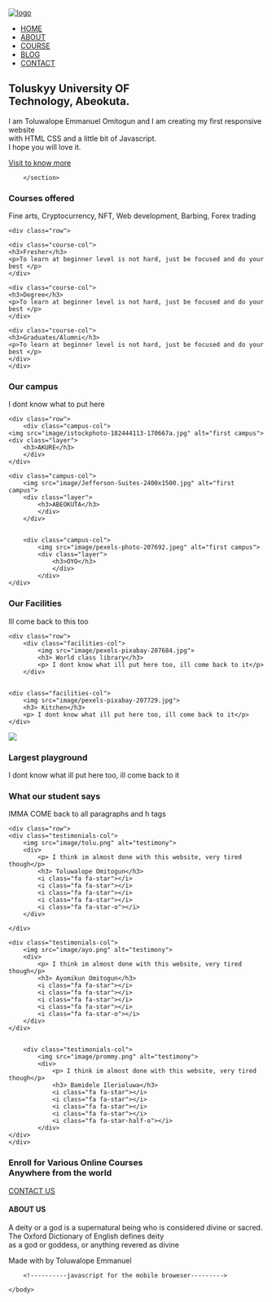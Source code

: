 <!DOCTYPE html>
<html>
    <head>
        <meta name="viewport" content="width=device-width, initial-scale=1.0">
        <title>University design</title>
        <link rel="stylesheet" href="style.css">
     <link rel="stylesheet" href="https://cdn.jsdelivr.net/npm/@fortawesome/fontawesome-free@6.1.1/css/fontawesome.min.css">   
    </head>
    <body>
        <section class="header">
            <nav>
                <a href="index.html"> <img src="image/logo1.png" alt="logo"></a>
                <div class="nav-links" id="navLLinks">
                    <i class="fa fa-window-close" onclick="hideMenu()"></i>
                    <ul>
                        <li> <a href="HOME">HOME </a> </li>
                        <li> <a href="ABOUT"> ABOUT</a> </li>
                        <li> <a href="COURSE"> COURSE</a> </li>
                        <li> <a href="BLOG"> BLOG</a> </li>
                        <li> <a href="CONTACT">CONTACT </a> </li>
                    </ul>
                </div>
                <i class="fa fa-bars" onclick="showMenu()"></i>
            </nav>
            <div class="text-box">
                <h1>Toluskyy University OF <br> Technology, Abeokuta.</h1>
                <p>I am Toluwalope Emmanuel Omitogun and I am creating my first responsive website <br> with HTML CSS and a little bit of Javascript.<br> I hope you will love it.</p>
                <a href="" class="hero-btn"> Visit to know more</a>
            </div>

        </section>
<!-----coourse--------->
<section class="course">
    <h1>Courses offered</h1>
    <p>Fine arts, Cryptocurrency, NFT, Web development, Barbing, Forex trading</p>

    <div class="row">

    <div class="course-col">
    <h3>Fresher</h3>
    <p>To learn at beginner level is not hard, just be focused and do your best </p>
    </div>

    <div class="course-col">
    <h3>Degree</h3>
    <p>To learn at beginner level is not hard, just be focused and do your best </p>
    </div>

    <div class="course-col">
    <h3>Graduates/Alumni</h3>
    <p>To learn at beginner level is not hard, just be focused and do your best </p>
    </div>
    </div>

</section>

<section class="campus">
    <h1> Our campus</h1>
    <p> I dont know what to put here</p>


    <div class="row">
        <div class="campus-col">
    <img src="image/istockphoto-182444113-170667a.jpg" alt="first campus">
    <div class="layer">
        <h3>AKURE</h3>
        </div>
    </div>

    <div class="campus-col">
        <img src="image/Jefferson-Suites-2400x1500.jpg" alt="first campus">
        <div class="layer">
            <h3>ABEOKUTA</h3>
            </div>
        </div>


        <div class="campus-col">
            <img src="image/pexels-photo-207692.jpeg" alt="first campus">
            <div class="layer">
                <h3>OYO</h3>
                </div>
            </div>
    </div>
</section>


<!------facility------->
<section class="facilities">
    <h1> Our Facilities</h1>
    <p> Ill come back to this too</p>

    <div class="row">
        <div class="facilities-col">
            <img src="image/pexels-pixabay-207684.jpg">
            <h3> World class library</h3>
            <p> I dont know what ill put here too, ill come back to it</p>
        </div>


    <div class="facilities-col">
        <img src="image/pexels-pixabay-207729.jpg">
        <h3> Kitchen</h3>
        <p> I dont know what ill put here too, ill come back to it</p>
    </div>



<div class="facilities-col">
    <img src="image/photo-1618355776464-8666794d2520.jfif">
    <h3> Largest playground</h3>
    <p> I dont know what ill put here too, ill come back to it</p>
</div>
</div>

</section>



<!-----------testimonial---------------->

<section class="testimonials">
    <h1> What our student says</h1>
    <p> IMMA COME back to all paragraphs and h tags</p>

    <div class="row">
    <div class="testimonials-col">
        <img src="image/tolu.png" alt="testimony">
        <div>
            <p> I think im almost done with this website, very tired though</p>
            <h3> Toluwalope Omitogun</h3>
            <i class="fa fa-star"></i>
            <i class="fa fa-star"></i>
            <i class="fa fa-star"></i>
            <i class="fa fa-star"></i>
            <i class="fa fa-star-o"></i>
        </div>

    </div>

    <div class="testimonials-col">
        <img src="image/ayo.png" alt="testimony">
        <div>
            <p> I think im almost done with this website, very tired though</p>
            <h3> Ayomikun Omitogun</h3>
            <i class="fa fa-star"></i>
            <i class="fa fa-star"></i>
            <i class="fa fa-star"></i>
            <i class="fa fa-star"></i>
            <i class="fa fa-star-o"></i>
        </div>
    </div>


        <div class="testimonials-col">
            <img src="image/prommy.png" alt="testimony">
            <div>
                <p> I think im almost done with this website, very tired though</p>
                <h3> Bamidele Ilerioluwa</h3>
                <i class="fa fa-star"></i>
                <i class="fa fa-star"></i>
                <i class="fa fa-star"></i>
                <i class="fa fa-star"></i>
                <i class="fa fa-star-half-o"></i>
            </div>
    </div>
    </div>
</section>



<!----------call to  action-------->
<section class="cta">
<h1> Enroll for Various Online Courses <br> Anywhere from the world</h1>
<a href="" class="hero-btn">CONTACT US</a>
</section>

<section class="footer">
    <h4> ABOUT US</h4>
    <P>A deity or a god is a supernatural being who is considered
         divine or sacred. The Oxford Dictionary of English defines deity <br>
         as a god or goddess, or anything revered as divine
        </P>
        <div class="icons">
            <i class="fa fa-facebook-official"></i>
            <i class="fa fa-twitter"></i>
            <i class="fa fa-linkedin"></i>
            <i class="fa fa-instagram"></i>
        </div>
        <p> Made with <i class="fa fa-heart-o"></i> by Toluwalope Emmanuel
        </p>
</section>








        <!----------javascript for the mobile broweser--------->
<script>
    var navLLinks=document.getElementById("navLLinks");
    function showMenu(){
        navLLinks.style.right="0";
    }
    function hideMenu(){
        navLLinks.style.right="-200px";
    }
</script>
    </body>
</html>
